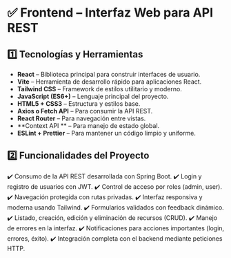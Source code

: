 # ✅ Frontend – Interfaz Web para API REST

## 1️⃣ Tecnologías y Herramientas

* **React** – Biblioteca principal para construir interfaces de usuario.
* **Vite** – Herramienta de desarrollo rápido para aplicaciones React.
* **Tailwind CSS** – Framework de estilos utilitario y moderno.
* **JavaScript (ES6+)** – Lenguaje principal del proyecto.
* **HTML5 + CSS3** – Estructura y estilos base.
* **Axios o Fetch API** – Para consumir la API REST.
* **React Router** – Para navegación entre vistas.
* **Context API ** – Para manejo de estado global.
* **ESLint + Prettier** – Para mantener un código limpio y uniforme.

## 2️⃣ Funcionalidades del Proyecto

✔️ Consumo de la API REST desarrollada con Spring Boot.
✔️ Login y registro de usuarios con JWT.
✔️ Control de acceso por roles (admin, user).
✔️ Navegación protegida con rutas privadas.
✔️ Interfaz responsiva y moderna usando Tailwind.
✔️ Formularios validados con feedback dinámico.
✔️ Listado, creación, edición y eliminación de recursos (CRUD).
✔️ Manejo de errores en la interfaz.
✔️ Notificaciones para acciones importantes (login, errores, éxito).
✔️ Integración completa con el backend mediante peticiones HTTP.

